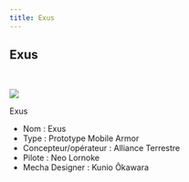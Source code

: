```yaml
---
title: Exus
---
```


Exus
----

 


![](/images/stories/saga/seedd/images/terre/exus.jpg)


Exus  
  
- Nom : Exus   
- Type : Prototype Mobile Armor   
- Concepteur/opérateur : Alliance Terrestre   
- Pilote : Neo Lornoke  
- Mecha Designer : Kunio Ôkawara

